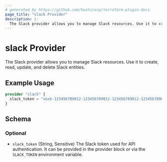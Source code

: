 ```yaml
---
# generated by https://github.com/hashicorp/terraform-plugin-docs
page_title: "slack Provider"
description: |-
  The Slack provider allows you to manage Slack resources. Use it to create, read, update, and delete Slack entities.
---
```


# slack Provider

The Slack provider allows you to manage Slack resources. Use it to create, read, update, and delete Slack entities.

## Example Usage

```terraform
provider "slack" {
  slack_token = "xoxb-123456789012-123456789012-123456789012-123456789012" # Or set the SLACK_TOKEN env var
}
```

<!-- schema generated by tfplugindocs -->
## Schema

### Optional

- `slack_token` (String, Sensitive) The Slack token used for API authentication. It can be provided in the provider block or via the `SLACK_TOKEN` environment variable.
